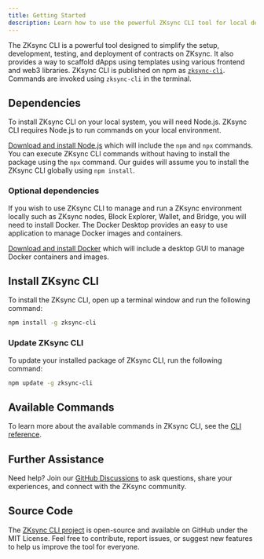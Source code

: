 ```yaml
---
title: Getting Started
description: Learn how to use the powerful ZKsync CLI tool for local development.
---
```


The ZKsync CLI is a powerful tool designed to simplify the setup, development, testing, and deployment of contracts on ZKsync.
It also provides a way to scaffold dApps using templates using various frontend and web3 libraries.
ZKsync CLI is published on npm as [`zksync-cli`](https://www.npmjs.com/package/zksync-cli).
Commands are invoked using `zksync-cli` in the terminal.

## Dependencies

To install ZKsync CLI on your local system, you will need Node.js.
ZKsync CLI requires Node.js to run commands on your local environment.

[Download and install Node.js](https://nodejs.org/en/download) which will include the `npm` and `npx` commands.
You can execute ZKsync CLI commands without having to install the package using the `npx` command.
Our guides will assume you to install the ZKsync CLI globally using `npm install`.

### Optional dependencies

If you wish to use ZKsync CLI to manage and run a ZKsync environment locally such as ZKsync nodes,
Block Explorer, Wallet, and Bridge, you will need to install Docker.
The Docker Desktop provides an easy to use application to manage Docker images and containers.

[Download and install Docker](https://www.docker.com/get-started/) which will include a desktop GUI
to manage Docker containers and images.

## Install ZKsync CLI
To install the ZKsync CLI, open up a terminal window and run the following command:

```sh
npm install -g zksync-cli
```

### Update ZKsync CLI

To update your installed package of ZKsync CLI, run the following command:

```sh
npm update -g zksync-cli
```

## Available Commands

To learn more about the available commands in ZKsync CLI, see the [CLI reference](/zksync-era/tooling/zksync-cli/reference).

## Further Assistance

Need help? Join our [GitHub Discussions](%%zk_git_repo_zksync-developers%%/discussions/)
to ask questions, share your experiences, and connect with the ZKsync community.

## Source Code

The [ZKsync CLI project](%%zk_git_repo_zksync-cli%%)
is open-source and available on GitHub under the MIT License.
Feel free to contribute, report issues, or suggest new features to help us improve the tool for everyone.
